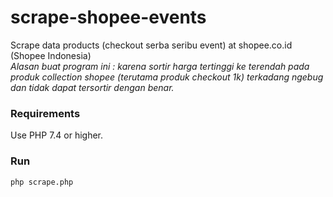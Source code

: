 # scrape-shopee-events
Scrape data products (checkout serba seribu event) at shopee.co.id (Shopee Indonesia)<br>
<em>Alasan buat program ini : karena sortir harga tertinggi ke terendah pada produk collection shopee (terutama produk checkout 1k) terkadang ngebug dan tidak dapat tersortir dengan benar.</em>

<h3>Requirements</h3>	
Use PHP 7.4 or higher.

<h3>Run</h3>	
<code>php scrape.php</code>	
